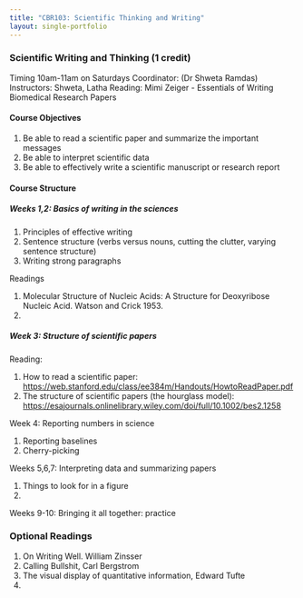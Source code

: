 ```yaml
---
title: "CBR103: Scientific Thinking and Writing"
layout: single-portfolio
---
```


### Scientific Writing and Thinking (1 credit)

Timing 10am-11am on Saturdays
Coordinator: (Dr Shweta Ramdas)
Instructors: Shweta, Latha
Reading:  Mimi Zeiger - Essentials of Writing Biomedical Research Papers

#### Course Objectives
1. Be able to read a scientific paper and summarize the important messages
2. Be able to interpret scientific data
3. Be able to effectively write a scientific manuscript or research report
 
#### Course Structure

##### Weeks 1,2: Basics of writing in the sciences
1. Principles of effective writing
2. Sentence structure (verbs versus nouns, cutting the clutter, varying sentence structure)
3. Writing strong paragraphs

Readings
1. Molecular Structure of Nucleic Acids: A Structure for Deoxyribose Nucleic Acid. Watson and Crick 1953.
2. 

##### Week 3: Structure of scientific papers

Reading:
1. How to read a scientific paper: https://web.stanford.edu/class/ee384m/Handouts/HowtoReadPaper.pdf
2. The structure of scientific papers (the hourglass model): https://esajournals.onlinelibrary.wiley.com/doi/full/10.1002/bes2.1258

Week 4: Reporting numbers in science
1. Reporting baselines
2. Cherry-picking

Weeks 5,6,7: Interpreting data and summarizing papers
1. Things to look for in a figure
2. 

Weeks 9-10: Bringing it all together: practice


### Optional Readings
1. On Writing Well. William Zinsser
2. Calling Bullshit, Carl Bergstrom
3. The visual display of quantitative information, Edward Tufte
4. 
